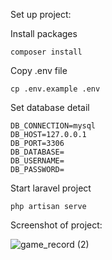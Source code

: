 Set up project:

Install packages
```
composer install
```

Copy .env file
```
cp .env.example .env
```

Set database detail
```
DB_CONNECTION=mysql
DB_HOST=127.0.0.1
DB_PORT=3306
DB_DATABASE=
DB_USERNAME=
DB_PASSWORD=
```

Start laravel project
```
php artisan serve
```

Screenshot of project:

![game_record (2)](https://user-images.githubusercontent.com/31727181/175134887-0102c2de-6ebd-4e0d-ac68-90d3012d8f72.png)
